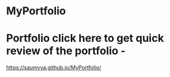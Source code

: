 # MyPortfolio
# Portfolio click here to get quick review of the portfolio -  
 https://saumyya.github.io/MyPortfolio/
